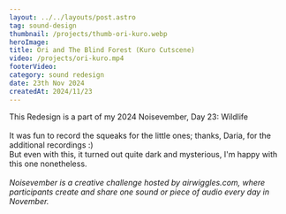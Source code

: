 ```yaml
---
layout: ../../layouts/post.astro
tag: sound-design
thumbnail: /projects/thumb-ori-kuro.webp
heroImage:
title: Ori and The Blind Forest (Kuro Cutscene)
video: /projects/ori-kuro.mp4
footerVideo: 
category: sound redesign
date: 23th Nov 2024
createdAt: 2024/11/23
---
```

<div>
This Redesign is a part of my 2024 Noisevember, Day 23: Wildlife
</div>
<br>
<div>
It was fun to record the squeaks for the little ones; thanks, Daria, for the additional recordings :)<br>
But even with this, it turned out quite dark and mysterious, I'm happy with this one nonetheless.
</div>
<br>
<div>
    <i>Noisevember is a creative challenge hosted by airwiggles.com, where participants create and share one sound or piece of audio every day in November.</i>
</div>